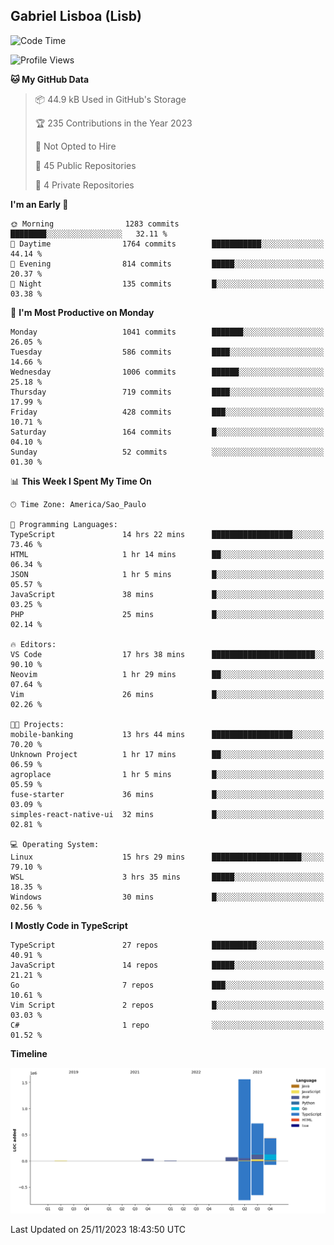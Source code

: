 ## Gabriel Lisboa (Lisb)

<!--START_SECTION:waka-->
![Code Time](http://img.shields.io/badge/Code%20Time-334%20hrs%2013%20mins-blue)

![Profile Views](http://img.shields.io/badge/Profile%20Views-1-blue)

**🐱 My GitHub Data** 

> 📦 44.9 kB Used in GitHub's Storage 
 > 
> 🏆 235 Contributions in the Year 2023
 > 
> 🚫 Not Opted to Hire
 > 
> 📜 45 Public Repositories 
 > 
> 🔑 4 Private Repositories 
 > 
**I'm an Early 🐤** 

```text
🌞 Morning                1283 commits        ████████░░░░░░░░░░░░░░░░░   32.11 % 
🌆 Daytime                1764 commits        ███████████░░░░░░░░░░░░░░   44.14 % 
🌃 Evening                814 commits         █████░░░░░░░░░░░░░░░░░░░░   20.37 % 
🌙 Night                  135 commits         █░░░░░░░░░░░░░░░░░░░░░░░░   03.38 % 
```
📅 **I'm Most Productive on Monday** 

```text
Monday                   1041 commits        ███████░░░░░░░░░░░░░░░░░░   26.05 % 
Tuesday                  586 commits         ████░░░░░░░░░░░░░░░░░░░░░   14.66 % 
Wednesday                1006 commits        ██████░░░░░░░░░░░░░░░░░░░   25.18 % 
Thursday                 719 commits         ████░░░░░░░░░░░░░░░░░░░░░   17.99 % 
Friday                   428 commits         ███░░░░░░░░░░░░░░░░░░░░░░   10.71 % 
Saturday                 164 commits         █░░░░░░░░░░░░░░░░░░░░░░░░   04.10 % 
Sunday                   52 commits          ░░░░░░░░░░░░░░░░░░░░░░░░░   01.30 % 
```


📊 **This Week I Spent My Time On** 

```text
🕑︎ Time Zone: America/Sao_Paulo

💬 Programming Languages: 
TypeScript               14 hrs 22 mins      ██████████████████░░░░░░░   73.46 % 
HTML                     1 hr 14 mins        ██░░░░░░░░░░░░░░░░░░░░░░░   06.34 % 
JSON                     1 hr 5 mins         █░░░░░░░░░░░░░░░░░░░░░░░░   05.57 % 
JavaScript               38 mins             █░░░░░░░░░░░░░░░░░░░░░░░░   03.25 % 
PHP                      25 mins             █░░░░░░░░░░░░░░░░░░░░░░░░   02.14 % 

🔥 Editors: 
VS Code                  17 hrs 38 mins      ███████████████████████░░   90.10 % 
Neovim                   1 hr 29 mins        ██░░░░░░░░░░░░░░░░░░░░░░░   07.64 % 
Vim                      26 mins             █░░░░░░░░░░░░░░░░░░░░░░░░   02.26 % 

🐱‍💻 Projects: 
mobile-banking           13 hrs 44 mins      ██████████████████░░░░░░░   70.20 % 
Unknown Project          1 hr 17 mins        ██░░░░░░░░░░░░░░░░░░░░░░░   06.59 % 
agroplace                1 hr 5 mins         █░░░░░░░░░░░░░░░░░░░░░░░░   05.59 % 
fuse-starter             36 mins             █░░░░░░░░░░░░░░░░░░░░░░░░   03.09 % 
simples-react-native-ui  32 mins             █░░░░░░░░░░░░░░░░░░░░░░░░   02.81 % 

💻 Operating System: 
Linux                    15 hrs 29 mins      ████████████████████░░░░░   79.10 % 
WSL                      3 hrs 35 mins       █████░░░░░░░░░░░░░░░░░░░░   18.35 % 
Windows                  30 mins             █░░░░░░░░░░░░░░░░░░░░░░░░   02.56 % 
```

**I Mostly Code in TypeScript** 

```text
TypeScript               27 repos            ██████████░░░░░░░░░░░░░░░   40.91 % 
JavaScript               14 repos            █████░░░░░░░░░░░░░░░░░░░░   21.21 % 
Go                       7 repos             ███░░░░░░░░░░░░░░░░░░░░░░   10.61 % 
Vim Script               2 repos             █░░░░░░░░░░░░░░░░░░░░░░░░   03.03 % 
C#                       1 repo              ░░░░░░░░░░░░░░░░░░░░░░░░░   01.52 % 
```



**Timeline**

![Lines of Code chart](https://raw.githubusercontent.com/tenlisboa/tenlisboa/main/assets/bar_graph.png)


 Last Updated on 25/11/2023 18:43:50 UTC
<!--END_SECTION:waka-->
